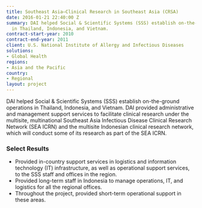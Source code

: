```yaml
---
title: Southeast Asia—Clinical Research in Southeast Asia (CRSA)
date: 2016-01-21 22:40:00 Z
summary: DAI helped Social & Scientific Systems (SSS) establish on-the-ground operations
  in Thailand, Indonesia, and Vietnam.
contract-start-year: 2010
contract-end-year: 2011
client: U.S. National Institute of Allergy and Infectious Diseases
solutions:
- Global Health
regions:
- Asia and the Pacific
country:
- Regional
layout: project
---
```


DAI helped Social & Scientific Systems (SSS) establish on-the-ground operations in Thailand, Indonesia, and Vietnam. DAI provided administrative and management support services to facilitate clinical research under the multisite, multinational Southeast Asia Infectious Disease Clinical Research Network (SEA ICRN) and the multisite Indonesian clinical research network, which will conduct some of its research as part of the SEA ICRN.

### Select Results

* Provided in-country support services in logistics and information technology (IT) infrastructure, as well as operational support services, to the SSS staff and offices in the region.
* Provided long-term staff in Indonesia to manage operations, IT, and logistics for all the regional offices.
* Throughout the project, provided short-term operational support in these areas.
